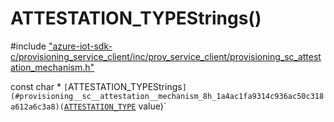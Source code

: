 # ATTESTATION_TYPEStrings()

\#include ["azure-iot-sdk-c/provisioning_service_client/inc/prov_service_client/provisioning_sc_attestation_mechanism.h"](../iot-c-ref-provisioning-sc-attestation-mechanism-h.md)  

const char * `[`ATTESTATION_TYPEStrings`](#provisioning__sc__attestation__mechanism_8h_1a4ac1fa9314c936ac50c318a612a6c3a8)(`[`ATTESTATION_TYPE`](#provisioning__sc__attestation__mechanism_8h_1a48a04269fd3dcfeeb6523c937b3b8760) value)`

